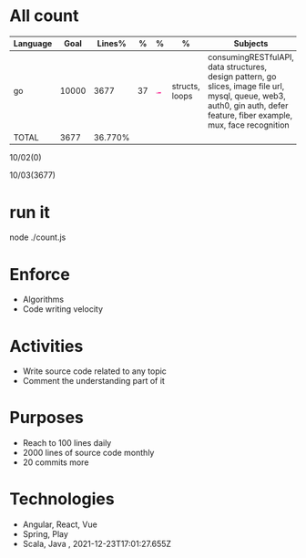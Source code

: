 # All count
|Language|Goal|Lines%|%|%|%|Subjects|
|----------|-------|-------|--------|--------|--------|--------|
|go|10000|3677|37|![go](https://raw.githubusercontent.com/kapit4n/l-10000-dev/master/go.png)|structs, loops|consumingRESTfulAPI, data structures, design pattern, go slices, image file url, mysql, queue, web3, auth0, gin auth, defer feature, fiber example, mux, face recognition|
|TOTAL|3677|36.770%|
10/02(0)

10/03(3677)


  # run it
  node ./count.js
      
# Enforce
  * Algorithms
  * Code writing velocity
  
  # Activities
  * Write source code related to any topic
  * Comment the understanding part of it
      
  # Purposes
  * Reach to 100 lines daily
  * 2000 lines of source code monthly
  * 20 commits more
  
  # Technologies
  * Angular, React, Vue
  * Spring, Play
  * Scala, Java
  , 2021-12-23T17:01:27.655Z
